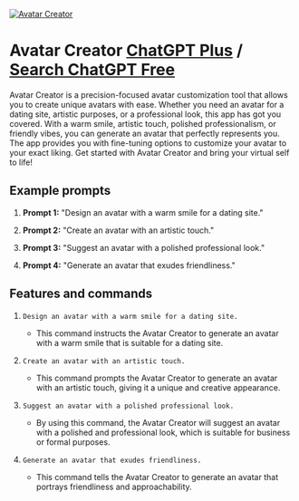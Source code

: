 
[![Avatar Creator](null)](https://chat.openai.com/g/g-DFH2JIWzc-avatar-creator)

# Avatar Creator [ChatGPT Plus](https://chat.openai.com/g/g-DFH2JIWzc-avatar-creator) / [Search ChatGPT Free](https://gptcall.net/index.html#/?search=Avatar%20Creator)

Avatar Creator is a precision-focused avatar customization tool that allows you to create unique avatars with ease. Whether you need an avatar for a dating site, artistic purposes, or a professional look, this app has got you covered. With a warm smile, artistic touch, polished professionalism, or friendly vibes, you can generate an avatar that perfectly represents you. The app provides you with fine-tuning options to customize your avatar to your exact liking. Get started with Avatar Creator and bring your virtual self to life!

## Example prompts

1. **Prompt 1:** "Design an avatar with a warm smile for a dating site."

2. **Prompt 2:** "Create an avatar with an artistic touch."

3. **Prompt 3:** "Suggest an avatar with a polished professional look."

4. **Prompt 4:** "Generate an avatar that exudes friendliness."


## Features and commands

1. `Design an avatar with a warm smile for a dating site.`
   - This command instructs the Avatar Creator to generate an avatar with a warm smile that is suitable for a dating site.

2. `Create an avatar with an artistic touch.`
   - This command prompts the Avatar Creator to generate an avatar with an artistic touch, giving it a unique and creative appearance.

3. `Suggest an avatar with a polished professional look.`
   - By using this command, the Avatar Creator will suggest an avatar with a polished and professional look, which is suitable for business or formal purposes.

4. `Generate an avatar that exudes friendliness.`
   - This command tells the Avatar Creator to generate an avatar that portrays friendliness and approachability.


